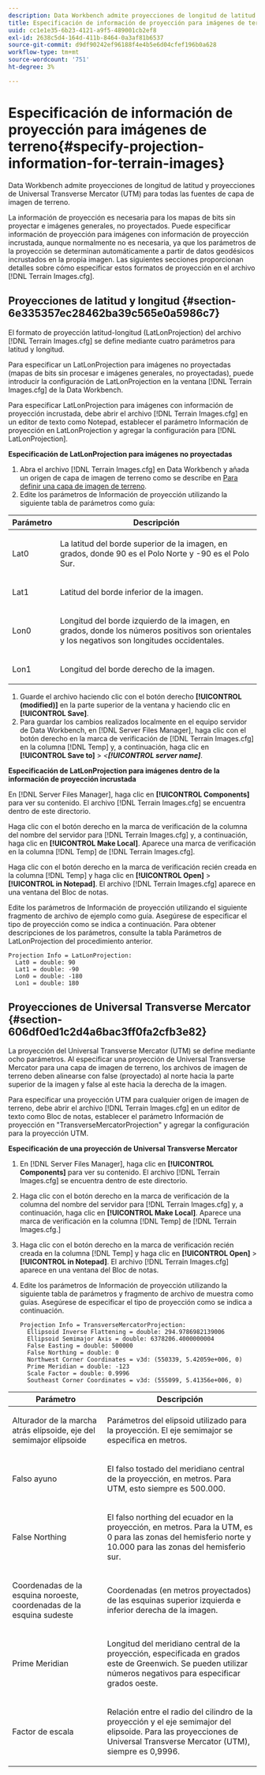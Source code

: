 ```yaml
---
description: Data Workbench admite proyecciones de longitud de latitud y proyecciones de Universal Transverse Mercator (UTM) para todas las fuentes de capa de imagen de terreno.
title: Especificación de información de proyección para imágenes de terreno
uuid: cc1e1e35-6b23-4121-a9f5-489001cb2ef8
exl-id: 2638c5d4-164d-411b-8464-0a3af81b6537
source-git-commit: d9df90242ef96188f4e4b5e6d04cfef196b0a628
workflow-type: tm+mt
source-wordcount: '751'
ht-degree: 3%

---
```


# Especificación de información de proyección para imágenes de terreno{#specify-projection-information-for-terrain-images}

Data Workbench admite proyecciones de longitud de latitud y proyecciones de Universal Transverse Mercator (UTM) para todas las fuentes de capa de imagen de terreno.

La información de proyección es necesaria para los mapas de bits sin proyectar e imágenes generales, no proyectados. Puede especificar información de proyección para imágenes con información de proyección incrustada, aunque normalmente no es necesaria, ya que los parámetros de la proyección se determinan automáticamente a partir de datos geodésicos incrustados en la propia imagen. Las siguientes secciones proporcionan detalles sobre cómo especificar estos formatos de proyección en el archivo [!DNL Terrain Images.cfg].

## Proyecciones de latitud y longitud {#section-6e335357ec28462ba39c565e0a5986c7}

El formato de proyección latitud-longitud (LatLonProjection) del archivo [!DNL Terrain Images.cfg] se define mediante cuatro parámetros para latitud y longitud.

Para especificar un LatLonProjection para imágenes no proyectadas (mapas de bits sin procesar e imágenes generales, no proyectadas), puede introducir la configuración de LatLonProjection en la ventana [!DNL Terrain Images.cfg] de la Data Workbench.

Para especificar LatLonProjection para imágenes con información de proyección incrustada, debe abrir el archivo [!DNL Terrain Images.cfg] en un editor de texto como Notepad, establecer el parámetro Información de proyección en LatLonProjection y agregar la configuración para [!DNL LatLonProjection].

**Especificación de LatLonProjection para imágenes no proyectadas**

1. Abra el archivo [!DNL Terrain Images.cfg] en Data Workbench y añada un origen de capa de imagen de terreno como se describe en [Para definir una capa de imagen de terreno](../../../../home/c-get-started/c-im-layers/c-ter-img-layers/c-ter-img-layers.md#concept-f4b3a20969354ca38955e3fd5beb0f4f).
1. Edite los parámetros de Información de proyección utilizando la siguiente tabla de parámetros como guía:

<table id="table_32F6EADB2DA34592ABD6FFAC9E00BB27"> 
 <thead> 
  <tr> 
   <th colname="col1" class="entry"> Parámetro </th> 
   <th colname="col2" class="entry"> Descripción </th> 
  </tr>
 </thead>
 <tbody> 
  <tr> 
   <td colname="col1"> <p>Lat0 </p> </td> 
   <td colname="col2"> <p>La latitud del borde superior de la imagen, en grados, donde 90 es el Polo Norte y -90 es el Polo Sur. </p> </td> 
  </tr> 
  <tr> 
   <td colname="col1"> <p>Lat1 </p> </td> 
   <td colname="col2"> <p>Latitud del borde inferior de la imagen. </p> </td> 
  </tr> 
  <tr> 
   <td colname="col1"> <p>Lon0 </p> </td> 
   <td colname="col2"> <p>Longitud del borde izquierdo de la imagen, en grados, donde los números positivos son orientales y los negativos son longitudes occidentales. </p> </td> 
  </tr> 
  <tr> 
   <td colname="col1"> <p>Lon1 </p> </td> 
   <td colname="col2"> <p>Longitud del borde derecho de la imagen. </p> </td> 
  </tr> 
 </tbody> 
</table>

1. Guarde el archivo haciendo clic con el botón derecho **[!UICONTROL (modified)]** en la parte superior de la ventana y haciendo clic en **[!UICONTROL Save]**.
1. Para guardar los cambios realizados localmente en el equipo servidor de Data Workbench, en [!DNL Server Files Manager], haga clic con el botón derecho en la marca de verificación de [!DNL Terrain Images.cfg] en la columna [!DNL Temp] y, a continuación, haga clic en **[!UICONTROL Save to]** > *&lt;**[!UICONTROL server name]***.

**Especificación de LatLonProjection para imágenes dentro de la información de proyección incrustada**

En [!DNL Server Files Manager], haga clic en **[!UICONTROL Components]** para ver su contenido. El archivo [!DNL Terrain Images.cfg] se encuentra dentro de este directorio.

Haga clic con el botón derecho en la marca de verificación de la columna del nombre del servidor para [!DNL Terrain Images.cfg] y, a continuación, haga clic en **[!UICONTROL Make Local]**. Aparece una marca de verificación en la columna [!DNL Temp] de [!DNL Terrain Images.cfg].

Haga clic con el botón derecho en la marca de verificación recién creada en la columna [!DNL Temp] y haga clic en **[!UICONTROL Open]** > **[!UICONTROL in Notepad]**. El archivo [!DNL Terrain Images.cfg] aparece en una ventana del Bloc de notas.

Edite los parámetros de Información de proyección utilizando el siguiente fragmento de archivo de ejemplo como guía. Asegúrese de especificar el tipo de proyección como se indica a continuación. Para obtener descripciones de los parámetros, consulte la tabla Parámetros de LatLonProjection del procedimiento anterior.

```
Projection Info = LatLonProjection:
  Lat0 = double: 90
  Lat1 = double: -90
  Lon0 = double: -180
  Lon1 = double: 180
```

## Proyecciones de Universal Transverse Mercator {#section-606df0ed1c2d4a6bac3ff0fa2cfb3e82}

La proyección del Universal Transverse Mercator (UTM) se define mediante ocho parámetros. Al especificar una proyección de Universal Transverse Mercator para una capa de imagen de terreno, los archivos de imagen de terreno deben alinearse con false (proyectado) al norte hacia la parte superior de la imagen y false al este hacia la derecha de la imagen.

Para especificar una proyección UTM para cualquier origen de imagen de terreno, debe abrir el archivo [!DNL Terrain Images.cfg] en un editor de texto como Bloc de notas, establecer el parámetro Información de proyección en &quot;TransverseMercatorProjection&quot; y agregar la configuración para la proyección UTM.

**Especificación de una proyección de Universal Transverse Mercator**

1. En [!DNL Server Files Manager], haga clic en **[!UICONTROL Components]** para ver su contenido. El archivo [!DNL Terrain Images.cfg] se encuentra dentro de este directorio.
1. Haga clic con el botón derecho en la marca de verificación de la columna del nombre del servidor para [!DNL Terrain Images.cfg] y, a continuación, haga clic en **[!UICONTROL Make Local]**. Aparece una marca de verificación en la columna [!DNL Temp] de [!DNL Terrain Images.cfg.]
1. Haga clic con el botón derecho en la marca de verificación recién creada en la columna [!DNL Temp] y haga clic en **[!UICONTROL Open]** > **[!UICONTROL in Notepad]**. El archivo [!DNL Terrain Images.cfg] aparece en una ventana del Bloc de notas.
1. Edite los parámetros de Información de proyección utilizando la siguiente tabla de parámetros y fragmento de archivo de muestra como guías. Asegúrese de especificar el tipo de proyección como se indica a continuación.

   ```
   Projection Info = TransverseMercatorProjection:
     Ellipsoid Inverse Flattening = double: 294.9786982139006
     Ellipsoid Semimajor Axis = double: 6378206.4000000004
     False Easting = double: 500000
     False Northing = double: 0
     Northwest Corner Coordinates = v3d: (550339, 5.42059e+006, 0)
     Prime Meridian = double: -123
     Scale Factor = double: 0.9996
     Southeast Corner Coordinates = v3d: (555099, 5.41356e+006, 0)
   ```

<table id="table_71AEEAE808B9436B9846987A54D5D1D2"> 
 <thead> 
  <tr> 
   <th colname="col1" class="entry"> Parámetro </th> 
   <th colname="col2" class="entry"> Descripción </th> 
  </tr>
 </thead>
 <tbody> 
  <tr> 
   <td colname="col1"> <p>Alturador de la marcha atrás elípsoide, eje del semimajor elípsoide </p> </td> 
   <td colname="col2"> <p>Parámetros del elipsoid utilizado para la proyección. El eje semimajor se especifica en metros. </p> </td> 
  </tr> 
  <tr> 
   <td colname="col1"> <p>Falso ayuno </p> </td> 
   <td colname="col2"> <p>El falso tostado del meridiano central de la proyección, en metros. Para UTM, esto siempre es 500.000. </p> </td> 
  </tr> 
  <tr> 
   <td colname="col1"> <p>False Northing </p> </td> 
   <td colname="col2"> <p>El falso northing del ecuador en la proyección, en metros. Para la UTM, es 0 para las zonas del hemisferio norte y 10.000 para las zonas del hemisferio sur. </p> </td> 
  </tr> 
  <tr> 
   <td colname="col1"> <p>Coordenadas de la esquina noroeste, coordenadas de la esquina sudeste </p> </td> 
   <td colname="col2"> <p>Coordenadas (en metros proyectados) de las esquinas superior izquierda e inferior derecha de la imagen. </p> </td> 
  </tr> 
  <tr> 
   <td colname="col1"> <p>Prime Meridian </p> </td> 
   <td colname="col2"> <p>Longitud del meridiano central de la proyección, especificada en grados este de Greenwich. Se pueden utilizar números negativos para especificar grados oeste. </p> </td> 
  </tr> 
  <tr> 
   <td colname="col1"> <p>Factor de escala </p> </td> 
   <td colname="col2"> <p>Relación entre el radio del cilindro de la proyección y el eje semimajor del elipsoide. Para las proyecciones de Universal Transverse Mercator (UTM), siempre es 0,9996. </p> </td> 
  </tr> 
 </tbody> 
</table>

